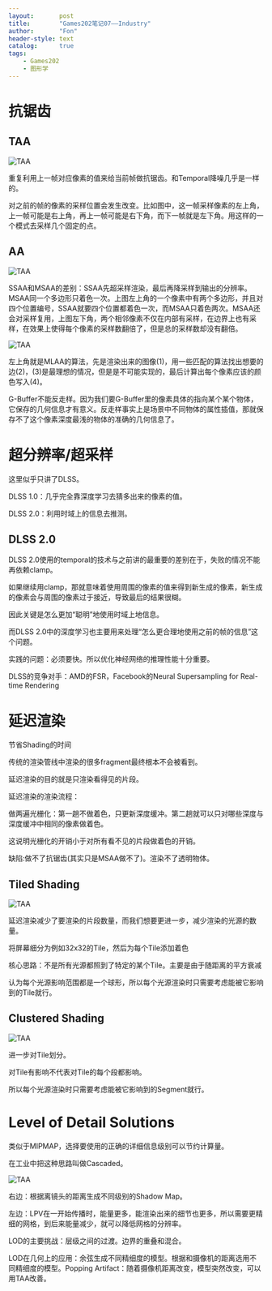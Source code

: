 ```yaml
---
layout:       post
title:        "Games202笔记07——Industry"
author:       "Fon"
header-style: text
catalog:      true
tags:
    - Games202
    - 图形学
---
```




# 抗锯齿

## TAA

<img src="https://raw.githubusercontent.com/achmli/achmli.github.io/master/img/Games202/Industry/TAA.png" alt="TAA" />

重复利用上一帧对应像素的值来给当前帧做抗锯齿。和Temporal降噪几乎是一样的。

对之前的帧的像素的采样位置会发生改变。比如图中，这一帧采样像素的左上角，上一帧可能是右上角，再上一帧可能是右下角，而下一帧就是左下角。用这样的一个模式去采样几个固定的点。

## AA

<img src="https://raw.githubusercontent.com/achmli/achmli.github.io/master/img/Games202/Industry/MSAA.png" alt="TAA" />

SSAA和MSAA的差别：SSAA先超采样渲染，最后再降采样到输出的分辨率。MSAA同一个多边形只着色一次。上图左上角的一个像素中有两个多边形，并且对四个位置编号，SSAA就要四个位置都着色一次，而MSAA只着色两次。MSAA还会对采样复用，上图左下角，两个相邻像素不仅在内部有采样，在边界上也有采样，在效果上使得每个像素的采样数翻倍了，但是总的采样数却没有翻倍。

<img src="https://raw.githubusercontent.com/achmli/achmli.github.io/master/img/Games202/Industry/FXAA.png" alt="TAA" />

左上角就是MLAA的算法，先是渲染出来的图像(1)，用一些匹配的算法找出想要的边(2)，(3)是最理想的情况，但是是不可能实现的，最后计算出每个像素应该的颜色写入(4)。

G-Buffer不能反走样。因为我们要G-Buffer里的像素具体的指向某个某个物体，它保存的几何信息才有意义。反走样事实上是场景中不同物体的属性插值，那就保存不了这个像素深度最浅的物体的准确的几何信息了。

# 超分辨率/超采样

这里似乎只讲了DLSS。

DLSS 1.0：几乎完全靠深度学习去猜多出来的像素的值。

DLSS 2.0：利用时域上的信息去推测。

## DLSS 2.0

DLSS 2.0使用的temporal的技术与之前讲的最重要的差别在于，失败的情况不能再依赖clamp。

如果继续用clamp，那就意味着使用周围的像素的值来得到新生成的像素，新生成的像素会与周围的像素过于接近，导致最后的结果很糊。

因此关键是怎么更加“聪明”地使用时域上地信息。

而DLSS 2.0中的深度学习也主要用来处理“怎么更合理地使用之前的帧的信息”这个问题。

实践的问题：必须要快。所以优化神经网络的推理性能十分重要。

DLSS的竞争对手：AMD的FSR，Facebook的Neural Supersampling for Real-time Rendering

# 延迟渲染

节省Shading的时间

传统的渲染管线中渲染的很多fragment最终根本不会被看到。

延迟渲染的目的就是只渲染看得见的片段。

延迟渲染的渲染流程：

做两遍光栅化：第一趟不做着色，只更新深度缓冲。第二趟就可以只对哪些深度与深度缓冲中相同的像素做着色。

这说明光栅化的开销小于对所有看不见的片段做着色的开销。

缺陷:做不了抗锯齿(其实只是MSAA做不了)。渲染不了透明物体。

## Tiled Shading

<img src="https://raw.githubusercontent.com/achmli/achmli.github.io/master/img/Games202/Industry/Tile.png" alt="TAA" />

延迟渲染减少了要渲染的片段数量，而我们想要更进一步，减少渲染的光源的数量。

将屏幕细分为例如32x32的Tile，然后为每个Tile添加着色

核心思路：不是所有光源都照到了特定的某个Tile。主要是由于随距离的平方衰减

认为每个光源影响范围都是一个球形，所以每个光源渲染时只需要考虑能被它影响到的Tile就行。

## Clustered Shading

<img src="https://raw.githubusercontent.com/achmli/achmli.github.io/master/img/Games202/Industry/Cluster.png" alt="TAA" />

进一步对Tile划分。

对Tile有影响不代表对Tile的每个段都影响。

所以每个光源渲染时只需要考虑能被它影响到的Segment就行。

# Level of Detail Solutions

类似于MIPMAP，选择要使用的正确的详细信息级别可以节约计算量。

在工业中把这种思路叫做Cascaded。

<img src="https://raw.githubusercontent.com/achmli/achmli.github.io/master/img/Games202/Industry/LOD.png" alt="TAA" />

右边：根据离镜头的距离生成不同级别的Shadow Map。

左边：LPV在一开始传播时，能量更多，能渲染出来的细节也更多，所以需要更精细的网格，到后来能量减少，就可以降低网格的分辨率。

LOD的主要挑战：层级之间的过渡。边界的重叠和混合。

LOD在几何上的应用：余弦生成不同精细度的模型。根据和摄像机的距离选用不同精细度的模型。Popping Artifact：随着摄像机距离改变，模型突然改变，可以用TAA改善。